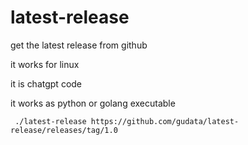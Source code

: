 # latest-release
get the latest release from github

it works for linux

it is chatgpt code

it works as python or golang executable

```
 ./latest-release https://github.com/gudata/latest-release/releases/tag/1.0
```
